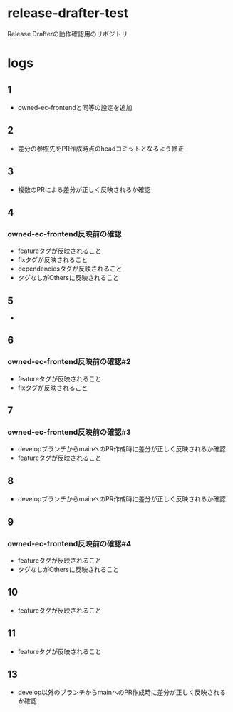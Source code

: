 # release-drafter-test
Release Drafterの動作確認用のリポジトリ

# logs

## 1
- owned-ec-frontendと同等の設定を追加

## 2
- 差分の参照先をPR作成時点のheadコミットとなるよう修正

## 3
- 複数のPRによる差分が正しく反映されるか確認

## 4
### owned-ec-frontend反映前の確認
- featureタグが反映されること
- fixタグが反映されること
- dependenciesタグが反映されること
- タグなしがOthersに反映されること

## 5
-

## 6
### owned-ec-frontend反映前の確認#2
- featureタグが反映されること
- fixタグが反映されること

## 7
### owned-ec-frontend反映前の確認#3
- developブランチからmainへのPR作成時に差分が正しく反映されるか確認
- featureタグが反映されること

## 8
- developブランチからmainへのPR作成時に差分が正しく反映されるか確認

## 9
### owned-ec-frontend反映前の確認#4
- featureタグが反映されること
- タグなしがOthersに反映されること

## 10
- featureタグが反映されること

## 11
- featureタグが反映されること

## 13
- develop以外のブランチからmainへのPR作成時に差分が正しく反映されるか確認
